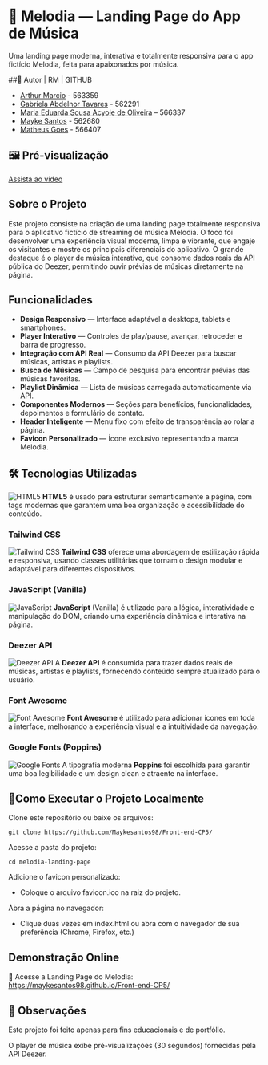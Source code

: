 # 🎵 Melodia — Landing Page do App de Música
Uma landing page moderna, interativa e totalmente responsiva para o app fictício Melodia, feita para apaixonados por música.

##👥 Autor | RM | GITHUB
- [Arthur Marcio](https://github.com/TutuMbs) - 563359
- [Gabriela Abdelnor Tavares](https://github.com/GabihAbdTavares) - 562291
- [Maria Eduarda Sousa Acyole de Oliveira](https://github.com/MariaEduardaAcyole) – 566337
- [Mayke Santos](https://github.com/Maykesantos98) - 562680
- [Matheus Goes](https://github.com/Goes1404) - 566407

## 🖼️ Pré-visualização

[Assista ao vídeo](./video.mp4)


## Sobre o Projeto

Este projeto consiste na criação de uma landing page totalmente responsiva para o aplicativo fictício de streaming de música Melodia.
O foco foi desenvolver uma experiência visual moderna, limpa e vibrante, que engaje os visitantes e mostre os principais diferenciais do aplicativo.
O grande destaque é o player de música interativo, que consome dados reais da API pública do Deezer, permitindo ouvir prévias de músicas diretamente na página.

## Funcionalidades

- **Design Responsivo** — Interface adaptável a desktops, tablets e smartphones.
- **Player Interativo** — Controles de play/pause, avançar, retroceder e barra de progresso.
- **Integração com API Real** — Consumo da API Deezer para buscar músicas, artistas e playlists.
- **Busca de Músicas** — Campo de pesquisa para encontrar prévias das músicas favoritas.
- **Playlist Dinâmica** — Lista de músicas carregada automaticamente via API.
- **Componentes Modernos** — Seções para benefícios, funcionalidades, depoimentos e formulário de contato.
- **Header Inteligente** — Menu fixo com efeito de transparência ao rolar a página.
- **Favicon Personalizado** — Ícone exclusivo representando a marca Melodia.

## 🛠️ Tecnologias Utilizadas

![HTML5](https://img.icons8.com/color/48/000000/html-5.png)  **HTML5** é usado para estruturar semanticamente a página, com tags modernas que garantem uma boa organização e acessibilidade do conteúdo.

### Tailwind CSS
![Tailwind CSS](https://img.icons8.com/color/48/000000/tailwindcss.png)  **Tailwind CSS** oferece uma abordagem de estilização rápida e responsiva, usando classes utilitárias que tornam o design modular e adaptável para diferentes dispositivos.

### JavaScript (Vanilla)
![JavaScript](https://img.icons8.com/color/48/000000/javascript.png)  **JavaScript** (Vanilla) é utilizado para a lógica, interatividade e manipulação do DOM, criando uma experiência dinâmica e interativa na página.

### Deezer API
![Deezer API](https://img.icons8.com/color/48/000000/music.png)  A **Deezer API** é consumida para trazer dados reais de músicas, artistas e playlists, fornecendo conteúdo sempre atualizado para o usuário.

### Font Awesome
![Font Awesome](https://img.icons8.com/color/48/000000/font-awesome.png)  **Font Awesome** é utilizado para adicionar ícones em toda a interface, melhorando a experiência visual e a intuitividade da navegação.

### Google Fonts (Poppins)
![Google Fonts](https://img.icons8.com/color/48/000000/google-fonts.png)  A tipografia moderna **Poppins** foi escolhida para garantir uma boa legibilidade e um design clean e atraente na interface.

## 🚀Como Executar o Projeto Localmente

Clone este repositório ou baixe os arquivos:

```git clone https://github.com/Maykesantos98/Front-end-CP5/```

Acesse a pasta do projeto:

```cd melodia-landing-page```

Adicione o favicon personalizado:
- Coloque o arquivo favicon.ico na raiz do projeto.

Abra a página no navegador:
- Clique duas vezes em index.html ou abra com o navegador de sua preferência (Chrome, Firefox, etc.)

## Demonstração Online

🔗 Acesse a Landing Page do Melodia: https://maykesantos98.github.io/Front-end-CP5/

## 📌 Observações

Este projeto foi feito apenas para fins educacionais e de portfólio.

O player de música exibe pré-visualizações (30 segundos) fornecidas pela API Deezer.
